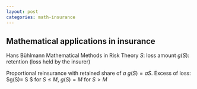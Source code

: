```yaml
---
layout: post
categories: math-insurance
---
```


## Mathematical applications in insurance
Hans Bühlmann Mathematical Methods in Risk Theory
 $S$: loss amount
 $g(S)$: retention (loss held by the insurer)

Proportional reinsurance with retained share of $a$ $g(S)=a S$.
Excess of loss: 
$g(S)= S $ for $S\le M$, $g(S)= M$ for $S >M$
